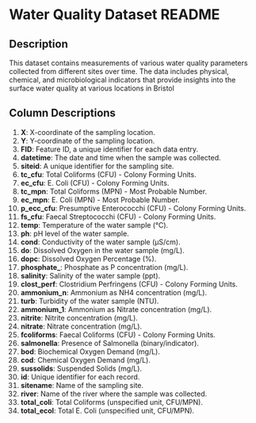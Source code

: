 # Water Quality Dataset README

## Description
This dataset contains measurements of various water quality parameters collected from different sites over time. The data includes physical, chemical, and microbiological indicators that provide insights into the surface water quality at various locations in Bristol

## Column Descriptions

1. **X**: X-coordinate of the sampling location.
2. **Y**: Y-coordinate of the sampling location.
3. **FID**: Feature ID, a unique identifier for each data entry.
4. **datetime**: The date and time when the sample was collected.
5. **siteid**: A unique identifier for the sampling site.
6. **tc_cfu**: Total Coliforms (CFU) - Colony Forming Units.
7. **ec_cfu**: E. Coli (CFU) - Colony Forming Units.
8. **tc_mpn**: Total Coliforms (MPN) - Most Probable Number.
9. **ec_mpn**: E. Coli (MPN) - Most Probable Number.
10. **p_ecc_cfu**: Presumptive Enterococchi (CFU) - Colony Forming Units.
11. **fs_cfu**: Faecal Streptococchi (CFU) - Colony Forming Units.
12. **temp**: Temperature of the water sample (°C).
13. **ph**: pH level of the water sample.
14. **cond**: Conductivity of the water sample (µS/cm).
15. **do**: Dissolved Oxygen in the water sample (mg/L).
16. **dopc**: Dissolved Oxygen Percentage (%).
17. **phosphate_**: Phosphate as P concentration (mg/L).
18. **salinity**: Salinity of the water sample (ppt).
19. **clost_perf**: Clostridium Perfringens (CFU) - Colony Forming Units.
20. **ammonium_n**: Ammonium as NH4 concentration (mg/L).
21. **turb**: Turbidity of the water sample (NTU).
22. **ammonium_1**: Ammonium as Nitrate concentration (mg/L).
23. **nitrite**: Nitrite concentration (mg/L).
24. **nitrate**: Nitrate concentration (mg/L).
25. **fcoliforms**: Faecal Coliforms (CFU) - Colony Forming Units.
26. **salmonella**: Presence of Salmonella (binary/indicator).
27. **bod**: Biochemical Oxygen Demand (mg/L).
28. **cod**: Chemical Oxygen Demand (mg/L).
29. **sussolids**: Suspended Solids (mg/L).
30. **id**: Unique identifier for each record.
31. **sitename**: Name of the sampling site.
32. **river**: Name of the river where the sample was collected.
33. **total_coli**: Total Coliforms (unspecified unit, CFU/MPN).
34. **total_ecol**: Total E. Coli (unspecified unit, CFU/MPN).
